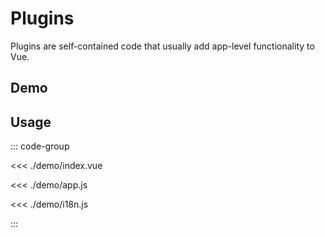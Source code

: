 # Plugins

Plugins are self-contained code that usually add app-level functionality to Vue.

## Demo


<script setup>
import Demo from './demo/Index.vue'
</script>
<DemoContainer>
  <Demo />
</DemoContainer>

## Usage

::: code-group

<<< ./demo/index.vue

<<< ./demo/app.js

<<< ./demo/i18n.js

:::
